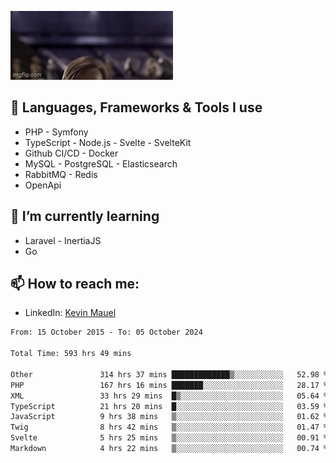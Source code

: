 ![Hello there!](banner.gif)

## 🤖 Languages, Frameworks & Tools I use
- PHP - Symfony
- TypeScript - Node.js - Svelte - SvelteKit
- Github CI/CD - Docker
- MySQL - PostgreSQL - Elasticsearch
- RabbitMQ - Redis
- OpenApi 

## 🌱 I’m currently learning
- Laravel - InertiaJS
- Go

## 📫 How to reach me:
- LinkedIn: [Kevin Mauel](https://www.linkedin.com/in/kevin-mauel/)

<!--START_SECTION:waka-->

```txt
From: 15 October 2015 - To: 05 October 2024

Total Time: 593 hrs 49 mins

Other               314 hrs 37 mins █████████████▒░░░░░░░░░░░   52.98 %
PHP                 167 hrs 16 mins ███████░░░░░░░░░░░░░░░░░░   28.17 %
XML                 33 hrs 29 mins  █▒░░░░░░░░░░░░░░░░░░░░░░░   05.64 %
TypeScript          21 hrs 20 mins  █░░░░░░░░░░░░░░░░░░░░░░░░   03.59 %
JavaScript          9 hrs 38 mins   ▒░░░░░░░░░░░░░░░░░░░░░░░░   01.62 %
Twig                8 hrs 42 mins   ▒░░░░░░░░░░░░░░░░░░░░░░░░   01.47 %
Svelte              5 hrs 25 mins   ▒░░░░░░░░░░░░░░░░░░░░░░░░   00.91 %
Markdown            4 hrs 22 mins   ▒░░░░░░░░░░░░░░░░░░░░░░░░   00.74 %
```

<!--END_SECTION:waka-->
